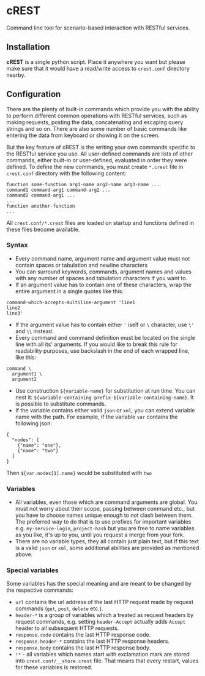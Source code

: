 # cREST
Command line tool for scenario-based interaction with RESTful services.

## Installation
**cREST** is a single python script. Place it anywhere you want but please make sure that it would have a read/write access to `crest.conf` directory nearby.

## Configuration
There are the plenty of built-in commands which provide you with the ability to perform different common operations with RESTful services, such as making requests, posting the data, concatenating and escaping query strings and so on. There are also some number of basic commands like entering the data from keyboard or showing it on the screen.

But the key feature of cREST is the writing your own commands specific to the RESTful service you use. All user-defined commands are lists of other commands, either built-in or user-defined, evaluated in order they were defined. To define the new commands, you must create `*.crest` file in `crest.conf` directory with the following content:
```
function some-function arg1-name arg2-name arg3-name ...
command1 command-arg1 command-arg2 ...
command2 command-arg1 ...
...
function another-function
...
```
All `crest.conf/*.crest` files are loaded on startup and functions defined in these files become available.
### Syntax
* Every command name, argument name and argument value must not contain spaces or tabulation and newline characters
* You can surround keywords, commands, argument names and values with any number of spaces and tabulation characters if you want to.
* If an argument value has to contain one of these characters, wrap the entire argument in a single quotes like this:
```
command-which-accepts-multiline-argument 'line1
line2
line3'
```
* If the argument value has to contain either `'` iself or `\` character, use `\'` and `\\` instead.
* Every command and command definition must be located on the single line with all its' arguments. If you would like to break this rule for readability purposes, use backslash in the end of each wrapped line, like this:
```
command \
  argument1 \
  argument2
```
* Use construction `${variable-name}` for substitution at run time. You can nest it: `${variable-containing-prefix-${variable-containing-name}`. It is possible to substitute commands.
* If the variable contains either valid `json` or `xml`, you can extend variable name with the path. For example, if the variable `var` contains the following json:
```
{
  "nodes": [
    {"name": "one"},
    {"name": "two"}
  ]
}
```
Then `${var.nodes[1].name}` would be substituted with `two`

### Variables
* All variables, even those which are command arguments are global. You must not worry about their scope, passing between command etc., but you have to choose names unique enough to not clash between them. The preferred way to do that is to use prefixes for important variables e.g. `my-service-login`, `project-hash` but you are free to name variables as you like, it's up to you, until you request a merge from your fork.
* There are no variable types, they all contain just plain text, but if this text is a valid `json` or `xml`, some additional abilities are provided as mentioned above.

### Special variables
Some variables has the special meaning and are meant to be changed by the respective commands:
* `url` contains the url address of the last HTTP request made by request commands (`get`, `post`, `delete` etc.).
* `header-*` is a group of variables which a treated as request headers by request commands, e.g. setting `header-Accept` actually adds `Accept` header to all subsequent HTTP requests.
* `response.code` contains the last HTTP response code.
* `response.header-*` contains the last HTTP response headers.
* `response.body` contains the last HTTP response body.
* `!*` - all variables which names start with exclamation mark are stored into `crest.conf/__store.crest` file. That means that every restart, values for these variables is restored.
